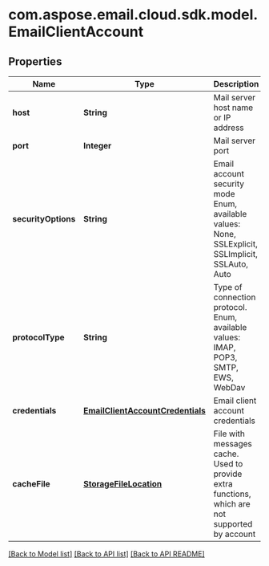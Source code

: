 
# com.aspose.email.cloud.sdk.model.EmailClientAccount
## Properties
Name | Type | Description | Notes
------------ | ------------- | ------------- | -------------
**host** | **String** | Mail server host name or IP address              | 
**port** | **Integer** | Mail server port              | 
**securityOptions** | **String** | Email account security mode Enum, available values: None, SSLExplicit, SSLImplicit, SSLAuto, Auto | 
**protocolType** | **String** | Type of connection protocol. Enum, available values: IMAP, POP3, SMTP, EWS, WebDav | 
**credentials** | [**EmailClientAccountCredentials**](EmailClientAccountCredentials.md) | Email client account credentials              | 
**cacheFile** | [**StorageFileLocation**](StorageFileLocation.md) | File with messages cache. Used to provide extra functions, which are not supported by account              |  [optional]




[[Back to Model list]](README.md#documentation-for-models) [[Back to API list]](README.md#documentation-for-api-endpoints) [[Back to API README]](README.md)

